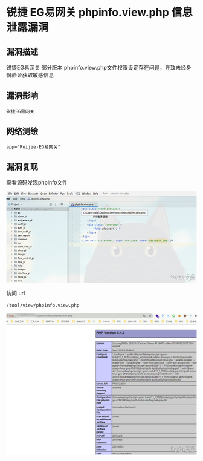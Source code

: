 # 锐捷 EG易网关 phpinfo.view.php 信息泄露漏洞

## 漏洞描述

锐捷EG易网关 部分版本 phpinfo.view.php文件权限设定存在问题，导致未经身份验证获取敏感信息

## 漏洞影响

```
锐捷EG易网关
```

## 网络测绘

```
app="Ruijie-EG易网关"
```

## 漏洞复现

查看源码发现phpinfo文件

![](images/202202110927256.png)

访问 url

```plain
/tool/view/phpinfo.view.php
```

![](images/202202110927015.png)


